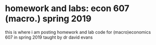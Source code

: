 # homework and labs: econ 607 (macro.) spring 2019
this is where i am posting homework and lab code for (macro)economics 607 in spring 2019 taught by dr david evans
